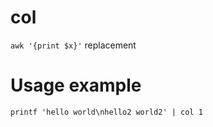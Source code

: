 # col
`awk '{print $x}'` replacement

# Usage example
`printf 'hello world\nhello2 world2' | col 1`
